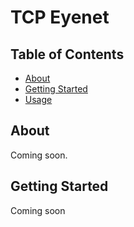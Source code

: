 # TCP Eyenet

## Table of Contents
+ [About](#about)
+ [Getting Started](#getting_started)
+ [Usage](#usage)

## About <a name = "about"></a>
Coming soon.

## Getting Started <a name = "getting_started"></a>
Coming soon
<!--
These instructions will get you a copy of the project up and running on your local machine for development and testing purposes. See [deployment](#deployment) for notes on how to deploy the project on a live system.

### Prerequisites

What things you need to install the software and how to install them.

```
Give examples
```

### Installing

Install or Download the pexpect and paramiko libraries.
Download the openpyxl library from src.
```
Give the example
```

And repeat

```
until finished
```

End with an example of getting some data out of the system or using it for a little demo.

## Usage <a name = "usage"></a>

Add notes about how to use the system.
-->
